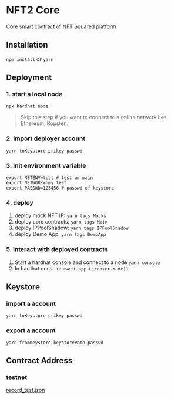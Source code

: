 # NFT2 Core
Core smart contract of NFT Squared platform.

## Installation
`npm install` or `yarn`

## Deployment

### 1. start a local node
`npx hardhat node`
> Skip this step if you want to connect to a online network like Ethereum, Ropsten.

### 2. import deployer account
`yarn toKeystore prikey passwd`

### 3. init environment variable
```
export NETENV=test # test or main
export NETWORK=hmy_test
export PASSWD=123456 # passwd of keystore
```

### 4. deploy
1. deploy mock NFT IP: `yarn tags Mocks`
2. deploy core contracts: `yarn tags Main`
3. deploy IPPoolShadow: `yarn tags IPPoolShadow`
4. deploy Demo App: `yarn tags DemoApp`

### 5. interact with deployed contracts
1. Start a hardhat console and connect to a node
`yarn console`
2. In hardhat console:
`await app.Licenser.name()`

## Keystore
### import a account
`yarn toKeystore prikey passwd`
### export a account
`yarn fromKeystore keystorePath passwd`

## Contract Address
### testnet
[record_test.json](/record_test.json)
